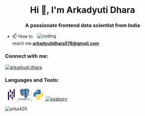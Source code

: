 <h1 align="center">Hi 👋, I'm Arkadyuti Dhara</h1>
<h3 align="center">A passionate frontend data scientist from India</h3>

<img align="right" alt="coding" width="400" src="https://cdn.dribbble.com/users/72535/screenshots/2630779/data_visualization_by_jardson_almeida.gif">

- 📫 How to reach me **arkadyutidhara578@gmail.com**

<h3 align="left">Connect with me:</h3>
<p align="left">
<a href="https://linkedin.com/in/arkadyuti dhara" target="blank"><img align="center" src="https://raw.githubusercontent.com/rahuldkjain/github-profile-readme-generator/master/src/images/icons/Social/linked-in-alt.svg" alt="arkadyuti dhara" height="30" width="40" /></a>
</p>

<h3 align="left">Languages and Tools:</h3>
<p align="left"> <a href="https://pandas.pydata.org/" target="_blank" rel="noreferrer"> <img src="https://raw.githubusercontent.com/devicons/devicon/2ae2a900d2f041da66e950e4d48052658d850630/icons/pandas/pandas-original.svg" alt="pandas" width="40" height="40"/> </a> <a href="https://www.postgresql.org" target="_blank" rel="noreferrer"> <img src="https://raw.githubusercontent.com/devicons/devicon/master/icons/postgresql/postgresql-original-wordmark.svg" alt="postgresql" width="40" height="40"/> </a> <a href="https://www.python.org" target="_blank" rel="noreferrer"> <img src="https://raw.githubusercontent.com/devicons/devicon/master/icons/python/python-original.svg" alt="python" width="40" height="40"/> </a> <a href="https://seaborn.pydata.org/" target="_blank" rel="noreferrer"> <img src="https://seaborn.pydata.org/_images/logo-mark-lightbg.svg" alt="seaborn" width="40" height="40"/> </a> </p>

<p><img align="center" src="https://github-readme-stats.vercel.app/api/top-langs?username=arka420&show_icons=true&locale=en&layout=compact" alt="arka420" /></p>

